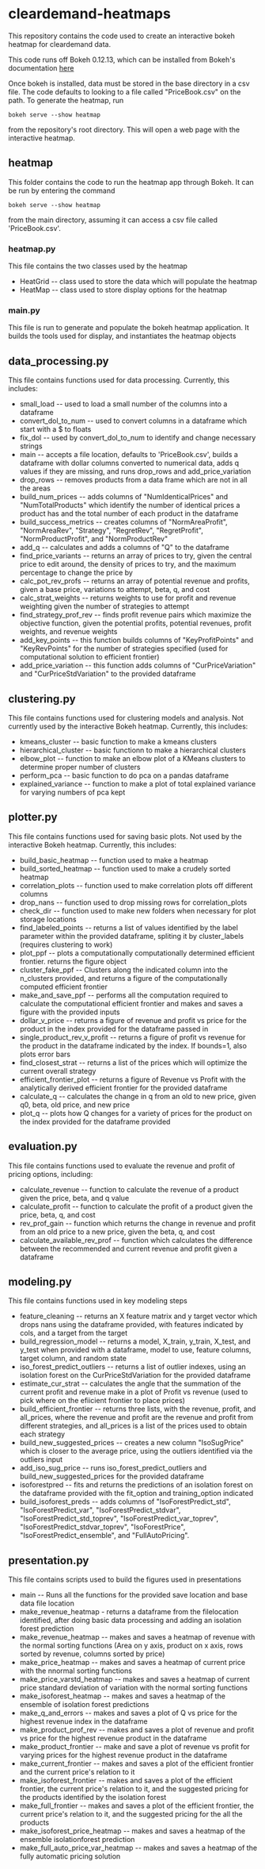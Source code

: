 # cleardemand-heatmaps
This repository contains the code used to create an interactive bokeh heatmap for cleardemand data.

This code runs off Bokeh 0.12.13, which can be installed from Bokeh's documentation [here](https://bokeh.pydata.org/en/latest/docs/installation.html)

Once bokeh is installed, data must be stored in the base directory in a csv file. The code defaults to looking to a file called "PriceBook.csv" on the path. To generate the heatmap, run

`bokeh serve --show heatmap`

from the repository's root directory. This will open a web page with the interactive heatmap.

## heatmap
This folder contains the code to run the heatmap app through Bokeh. It can be run
by entering the command

`bokeh serve --show heatmap`

from the main directory, assuming it can access a csv file called 'PriceBook.csv'.

### heatmap.py
This file contains the two classes used by the heatmap
- HeatGrid -- class used to store the data which will populate the heatmap
- HeatMap -- class used to store display options for the heatmap

### main.py
This file is run to generate and populate the bokeh heatmap application. It builds the tools used for display, and instantiates the heatmap objects

## data_processing.py
This file contains functions used for data processing. Currently, this includes:
- small_load -- used to load a small number of the columns into a dataframe
- convert_dol_to_num -- used to convert columns in a dataframe which start with a $ to floats
- fix_dol -- used by convert_dol_to_num to identify and change necessary strings
- main -- accepts a file location, defaults to 'PriceBook.csv', builds a dataframe with dollar columns converted to numerical data, adds q values if they are missing, and runs drop_rows and add_price_variation
- drop_rows -- removes products from a data frame which are not in all the areas
- build_num_prices -- adds columns of "NumIdenticalPrices" and "NumTotalProducts" which identify the number of identical prices a product has and the total number of each product in the dataframe
- build_success_metrics -- creates columns of "NormAreaProfit", "NormAreaRev", "Strategy", "RegretRev", "RegretProfit", "NormProductProfit", and "NormProductRev"
- add_q -- calculates and adds a columns of "Q" to the dataframe
- find_price_variants -- returns an array of prices to try, given the central price to edit around, the density of prices to try, and the maximum percentage to change the price by
- calc_pot_rev_profs -- returns an array of potential revenue and profits, given a base price, variations to attempt, beta, q, and cost
- calc_strat_weights -- returns weights to use for profit and revenue weighting given the number of strategies to attempt
- find_strategy_prof_rev -- finds profit revenue pairs which maximize the objective function, given the potential profits, potential revenues, profit weights, and revenue weights
- add_key_points -- this function builds columns of "KeyProfitPoints" and "KeyRevPoints" for the number of strategies specified (used for computational solution to efficient frontier)
- add_price_variation -- this function adds columns of "CurPriceVariation" and "CurPriceStdVariation" to the provided dataframe

## clustering.py
This file contains functions used for clustering models and analysis. Not currently used by the interactive Bokeh heatmap. Currently, this includes:
- kmeans_cluster -- basic function to make a kmeans clusters
- hierarchical_cluster -- basic functionn to make a hierarchical clusters
- elbow_plot -- function to make an elbow plot of a KMeans clusters to determine proper number of clusters
- perform_pca -- basic function to do pca on a pandas dataframe
- explained_variance -- function to make a plot of total explained variance for varying numbers of pca kept

## plotter.py
This file contains functions used for saving basic plots. Not used by the interactive Bokeh heatmap. Currently, this includes:
- build_basic_heatmap -- function used to make a heatmap
- build_sorted_heatmap -- function used to make a crudely sorted heatmap
- correlation_plots -- function used to make correlation plots off different columns
- drop_nans -- function used to drop missing rows for correlation_plots
- check_dir -- function used to make new folders when necessary for plot storage locations
- find_labeled_points -- returns a list of values identified by the label parameter within the provided dataframe, spliting it by cluster_labels (requires clustering to work)
- plot_ppf -- plots a computationally computationally determined efficient frontier. returns the figure object
- cluster_fake_ppf -- Clusters along the indicated column into the n_clusters provided, and returns a figure of the computationally computed efficient frontier
- make_and_save_ppf -- performs all the computation required to calculate the computational efficient frontier and makes and saves a figure with the provided inputs
- dollar_v_price -- returns a figure of revenue and profit vs price for the product in the index provided for the dataframe passed in
- single_product_rev_v_profit -- returns a figure of profit vs revenue for the product in the dataframe indicated by the index. If bounds=1, also plots error bars
- find_closest_strat -- returns a list of the prices which will optimize the current overall strategy
- efficient_frontier_plot -- returns a figure of Revenue vs Profit with the analytically derived efficient frontier for the provided dataframe
- calculate_q -- calculates the change in q from an old to new price, given q0, beta, old price, and new price
- plot_q -- plots how Q changes for a variety of prices for the product on the index provided for the dataframe provided

## evaluation.py
This file contains functions used to evaluate the revenue and profit of pricing options, including:
- calculate_revenue -- function to calculate the revenue of a product given the price, beta, and q value
- calculate_profit -- function to calculate the profit of a product given the price, beta, q, and cost
- rev_prof_gain -- function which returns the change in revenue and profit from an old price to a new price, given the beta, q, and cost
- calculate_available_rev_prof -- function which calculates the difference between the recommended and current revenue and profit given a dataframe

## modeling.py
This file contains functions used in key modeling steps
- feature_cleaning -- returns an X feature matrix and y target vector which drops nans using the dataframe provided, with features indicated by cols, and a target from the target
- build_regression_model -- returns a model, X_train, y_train, X_test, and y_test when provided with a dataframe, model to use, feature columns, target column, and random state
- iso_forest_predict_outliers -- returns a list of outlier indexes, using an isolation forest on the CurPriceStdVariation for the provided dataframe
- estimate_cur_strat -- calculates the angle that the summation of the current profit and revenue make in a plot of Profit vs revenue (used to pick where on the efiicient frontier to place prices)
- build_efficient_frontier -- returns three lists, with the revenue, profit, and all_prices, where the revenue and profit are the revenue and profit from different strategies, and all_prices is a list of the prices used to obtain each strategy
- build_new_suggested_prices -- creates a new column "IsoSugPrice" which is closer to the average price, using the outliers identified via the outliers input
- add_iso_sug_price -- runs iso_forest_predict_outliers and build_new_suggested_prices for the provided dataframe
- isoforestpred -- fits and returns the predictions of an isolation forest on the dataframe provided with the fit_option and training_option indicated
- build_isoforest_preds -- adds columns of "IsoForestPredict_std", "IsoForestPredict_var", "IsoForestPredict_stdvar", "IsoForestPredict_std_toprev", "IsoForestPredict_var_toprev", "IsoForestPredict_stdvar_toprev", "IsoForestPrice", "IsoForestPredict_ensemble", and "FullAutoPricing".

## presentation.py
This file contains scripts used to build the figures used in presentations
- main -- Runs all the functions for the provided save location and base data file location
- make_revenue_heatmap - returns a dataframe from the filelocation identified, after doing basic data processing and adding an isolation forest prediction
- make_revenue_heatmap -- makes and saves a heatmap of revenue with the normal sorting functions (Area on y axis, product on x axis, rows sorted by revenue, columns sorted by price)
- make_price_heatmap -- makes and saves a heatmap of current price with the nnormal sorting functions
- make_price_varstd_heatmap -- makes and saves a heatmap of current price standard deviation of variation with the normal sorting functions
- make_isoforest_heatmap -- makes and saves a heatmap of the ensemble of isolation forest predictions
- make_q_and_errors -- makes and saves a plot of Q vs price for the highest revenue index in the dataframe
- make_product_prof_rev -- makes and saves a plot of revenue and profit vs price for the highest revenue product in the dataframe
- make_product_frontier -- make and save a plot of revenue vs profit for varying prices for the highest revenue product in the dataframe
- make_current_frontier -- makes and saves a plot of the efficient frontier and the current price's relation to it
- make_isoforest_frontier -- makes and saves a plot of the efficient frontier, the current price's relation to it, and the suggested pricing for the products identified by the isolation forest
- make_full_frontier -- makes and saves a plot of the efficient frontier, the current price's relation to it, and the suggested pricing for the all the products
- make_isoforest_price_heatmap -- makes and saves a heatmap of the ensemble isolationforest prediction
- make_full_auto_price_var_heatmap -- makes and saves a heatmap of the fully automatic pricing solution
